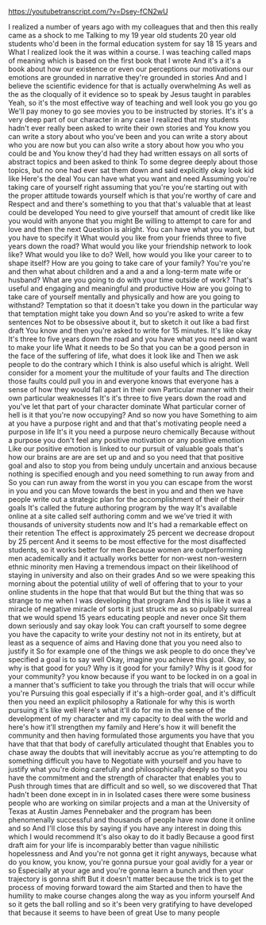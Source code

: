 https://youtubetranscript.com/?v=Dsey-fCN2wU

 I realized a number of years ago with my colleagues that and then this really came as a shock to me Talking to my 19 year old students 20 year old students who'd been in the formal education system for say 18 15 years and What I realized look the it was within a course. I was teaching called maps of meaning which is based on the first book that I wrote And it's a it's a book about how our existence or even our perceptions our motivations our emotions are grounded in narrative they're grounded in stories And and I believe the scientific evidence for that is actually overwhelming As well as the as the cloqually of it evidence so to speak by Jesus taught in parables Yeah, so it's the most effective way of teaching and well look you go you go We'll pay money to go see movies you to be instructed by stories. It's it's a very deep part of our character in any case I realized that my students hadn't ever really been asked to write their own stories and You know you can write a story about who you've been and you can write a story about who you are now but you can also write a story about how you who you could be and You know they'd had they had written essays on all sorts of abstract topics and been asked to think To some degree deeply about those topics, but no one had ever sat them down and said explicitly okay look kid like Here's the deal You can have what you want and need Assuming you're taking care of yourself right assuming that you're you're starting out with the proper attitude towards yourself which is that you're worthy of care and Respect and and there's something to you that that's valuable that at least could be developed You need to give yourself that amount of credit like like you would with anyone that you might Be willing to attempt to care for and love and then the next Question is alright. You can have what you want, but you have to specify it What would you like from your friends three to five years down the road? What would you like your friendship network to look like? What would you like to do? Well, how would you like your career to to shape itself? How are you going to take care of your family? You're you're and then what about children and a and a and a long-term mate wife or husband? What are you going to do with your time outside of work? That's useful and engaging and meaningful and productive How are you going to take care of yourself mentally and physically and how are you going to withstand? Temptation so that it doesn't take you down in the particular way that temptation might take you down And so you're asked to write a few sentences Not to be obsessive about it, but to sketch it out like a bad first draft You know and then you're asked to write for 15 minutes. It's like okay It's three to five years down the road and you have what you need and want to make your life What it needs to be So that you can be a good person in the face of the suffering of life, what does it look like and Then we ask people to do the contrary which I think is also useful which is alright. Well consider for a moment your the multitude of your faults and The direction those faults could pull you in and everyone knows that everyone has a sense of how they would fall apart in their own Particular manner with their own particular weaknesses It's it's three to five years down the road and you've let that part of your character dominate What particular corner of hell is it that you're now occupying? And so now you have Something to aim at you have a purpose right and and that that's motivating people need a purpose in life It's it you need a purpose neuro chemically Because without a purpose you don't feel any positive motivation or any positive emotion Like our positive emotion is linked to our pursuit of valuable goals that's how our brains are are are set up and and so you need that that positive goal and also to stop you from being unduly uncertain and anxious because nothing is specified enough and you need something to run away from and So you can run away from the worst in you you can escape from the worst in you and you can Move towards the best in you and and then we have people write out a strategic plan for the accomplishment of their of their goals It's called the future authoring program by the way It's available online at a site called self authoring comm and we we've tried it with thousands of university students now and It's had a remarkable effect on their retention The effect is approximately 25 percent we decrease dropout by 25 percent And it seems to be most effective for the most disaffected students, so it works better for men Because women are outperforming men academically and it actually works better for non-west non-western ethnic minority men Having a tremendous impact on their likelihood of staying in university and also on their grades And so we were speaking this morning about the potential utility of well of offering that to your to your online students in the hope that that would But but the thing that was so strange to me when I was developing that program And this is like it was a miracle of negative miracle of sorts it just struck me as so pulpably surreal that we would spend 15 years educating people and never once Sit them down seriously and say okay look You can craft yourself to some degree you have the capacity to write your destiny not not in its entirety, but at least as a sequence of aims and Having done that you you need also to justify it So for example one of the things we ask people to do once they've specified a goal is to say well Okay, imagine you achieve this goal. Okay, so why is that good for you? Why is it good for your family? Why is it good for your community? you know because if you want to be locked in on a goal in a manner that's sufficient to take you through the trials that will occur while you're Pursuing this goal especially if it's a high-order goal, and it's difficult then you need an explicit philosophy a Rationale for why this is worth pursuing it's like well Here's what it'll do for me in the sense of the development of my character and my capacity to deal with the world and here's how it'll strengthen my family and Here's how it will benefit the community and then having formulated those arguments you have that you have that that that body of carefully articulated thought that Enables you to chase away the doubts that will inevitably accrue as you're attempting to do something difficult you have to Negotiate with yourself and you have to justify what you're doing carefully and philosophically deeply so that you have the commitment and the strength of character that enables you to Push through times that are difficult and so well, so we discovered that That hadn't been done except in in in Isolated cases there were some business people who are working on similar projects and a man at the University of Texas at Austin James Pennebaker and the program has been phenomenally successful and thousands of people have now done it online and so And I'll close this by saying if you have any interest in doing this which I would recommend It's also okay to do it badly Because a good first draft aim for your life is incomparably better than vague nihilistic hopelessness and And you're not gonna get it right anyways, because what do you know, you know, you're gonna pursue your goal avidly for a year or so Especially at your age and you're gonna learn a bunch and then your trajectory is gonna shift But it doesn't matter because the trick is to get the process of moving forward toward the aim Started and then to have the humility to make course changes along the way as you inform yourself And so it gets the ball rolling and so it's been very gratifying to have developed that because it seems to have been of great Use to many people